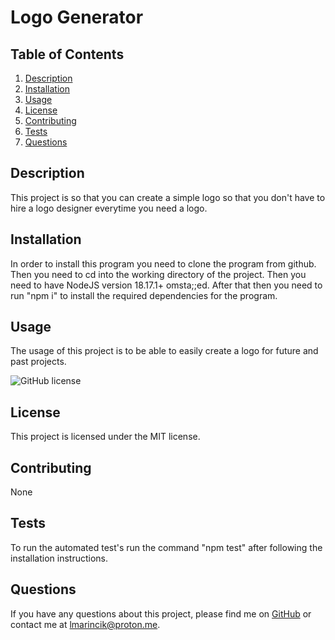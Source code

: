 # Logo Generator

## Table of Contents

1. [Description](#description)
2. [Installation](#installation)
3. [Usage](#usage)
4. [License](#license)
5. [Contributing](#contributing)
6. [Tests](#tests)
7. [Questions](#questions)

## Description

This project is so that you can create a simple logo so that you don't have to hire a logo designer everytime you need a logo.

## Installation

In order to install this program you need to clone the program from github. Then you need to cd into the working directory of the project. Then you need to have NodeJS version 18.17.1+ omsta;;ed. After that then you need to run "npm i" to install the required dependencies for the program.

## Usage

The usage of this project is to be able to easily create a logo for future and past projects.

![GitHub license](https://img.shields.io/badge/license-MIT-blue.svg)

## License

This project is licensed under the MIT license.

## Contributing

None

## Tests

To run the automated test's run the command "npm test" after following the installation instructions.

## Questions

If you have any questions about this project, please find me on [GitHub](https://github.com/Coderinsightmaven) or contact me at lmarincik@proton.me.
